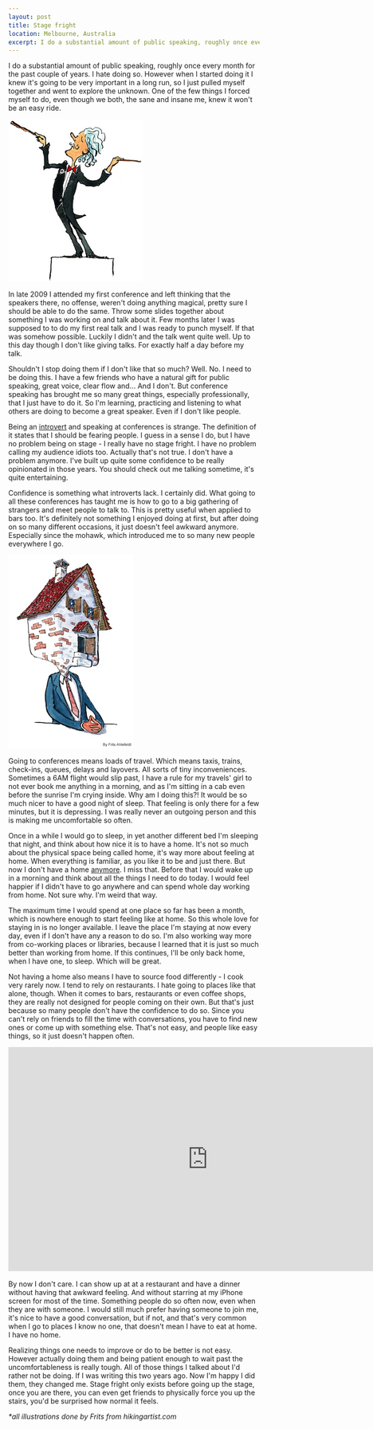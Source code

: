 ```yaml
---
layout: post
title: Stage fright
location: Melbourne, Australia
excerpt: I do a substantial amount of public speaking, roughly once every month for the past couple of years. I hate doing so. However when I started doing it I knew it's going to be very important in a long run, so I just pulled myself together and went to explore the unknown. One of the few things I forced myself to do, even though we both, the sane and insane me, knew it won't be an easy ride.
---
```


I do a substantial amount of public speaking, roughly once every month for the past couple of years. I hate doing so. However when I started doing it I knew it's going to be very important in a long run, so I just pulled myself together and went to explore the unknown. One of the few things I forced myself to do, even though we both, the sane and insane me, knew it won't be an easy ride.

<img src="/blog/images/conductor.jpg" class="right" alt="Conductor" />

In late 2009 I attended my first conference and left thinking that the speakers there, no offense, weren't doing anything magical, pretty sure I should be able to do the same. Throw some slides together about something I was working on and talk about it. Few months later I was supposed to to do my first real talk and I was ready to punch myself. If that was somehow possible. Luckily I didn't and the talk went quite well. Up to this day though I don't like giving talks. For exactly half a day before my talk.

Shouldn't I stop doing them if I don't like that so much? Well. No. I need to be doing this. I have a few friends who have a natural gift for public speaking, great voice, clear flow and... And I don't. But conference speaking has brought me so many great things, especially professionally, that I just have to do it. So I'm learning, practicing and listening to what others are doing to become a great speaker. Even if I don't like people.

Being an [introvert](http://en.wikipedia.org/wiki/Extraversion_and_introversion) and speaking at conferences is strange. The definition of it states that I should be fearing people. I guess in a sense I do, but I have no problem being on stage - I really have no stage fright. I have no problem calling my audience idiots too. Actually that's not true. I don't have a problem anymore. I've built up quite some confidence to be really opinionated in those years. You should check out me talking sometime, it's quite entertaining.

Confidence is something what introverts lack. I certainly did. What going to all these conferences has taught me is how to go to a big gathering of strangers and meet people to talk to. This is pretty useful when applied to bars too. It's definitely not something I enjoyed doing at first, but after doing on so many different occasions, it just doesn't feel awkward anymore. Especially since the mohawk, which introduced me to so many new people everywhere I go.

<img src="/blog/images/houseman-sunflowersblue.jpg" class="left" alt="Houseman" />

Going to conferences means loads of travel. Which means taxis, trains, check-ins, queues, delays and layovers. All sorts of tiny inconveniences. Sometimes a 6AM flight would slip past, I have a rule for my travels' girl to not ever book me anything in a morning, and as I'm sitting in a cab even before the sunrise I'm crying inside. Why am I doing this?! It would be so much nicer to have a good night of sleep. That feeling is only there for a few minutes, but it is depressing. I was really never an outgoing person and this is making me uncomfortable so often.

Once in a while I would go to sleep, in yet another different bed I'm sleeping that night, and think about how nice it is to have a home. It's not so much about the physical space being called home, it's way more about feeling at home. When everything is familiar, as you like it to be and just there. But now I don't have a home [anymore](/blog/living-homeless.html). I miss that. Before that I would wake up in a morning and think about all the things I need to do today. I would feel happier if I didn't have to go anywhere and can spend whole day working from home. Not sure why. I'm weird that way.

The maximum time I would spend at one place so far has been a month, which is nowhere enough to start feeling like at home. So this whole love for staying in is no longer available. I leave the place I'm staying at now every day, even if I don't have any a reason to do so. I'm also working way more from co-working places or libraries, because I learned that it is just so much better than working from home. If this continues, I'll be only back home, when I have one, to sleep. Which will be great.

Not having a home also means I have to source food differently - I cook very rarely now. I tend to rely on restaurants. I hate going to places like that alone, though. When it comes to bars, restaurants or even coffee shops, they are really not designed for people coming on their own. But that's just because so many people don't have the confidence to do so. Since you can't rely on friends to fill the time with conversations, you have to find new ones or come up with something else. That's not easy, and people like easy things, so it just doesn't happen often.

<iframe width="800" height="450" src="http://www.youtube.com/embed/mEbl-gzFihg" frameborder="0" allowfullscreen="allowfullscreen">    </iframe>

By now I don't care. I can show up at at a restaurant and have a dinner without having that awkward feeling. And without starring at my iPhone screen for most of the time. Something people do so often now, even when they are with someone. I would still much prefer having someone to join me, it's nice to have a good conversation, but if not, and that's very common when I go to places I know no one, that doesn't mean I have to eat at home. I have no home.

Realizing things one needs to improve or do to be better is not easy. However actually doing them and being patient enough to wait past the uncomfortableness is really tough. All of those things I talked about I'd rather not be doing. If I was writing this two years ago. Now I'm happy I did them, they changed me. Stage fright only exists before going up the stage, once you are there, you can even get friends to physically force you up the stairs, you'd be surprised how normal it feels.

*\*all illustrations done by Frits from hikingartist.com*